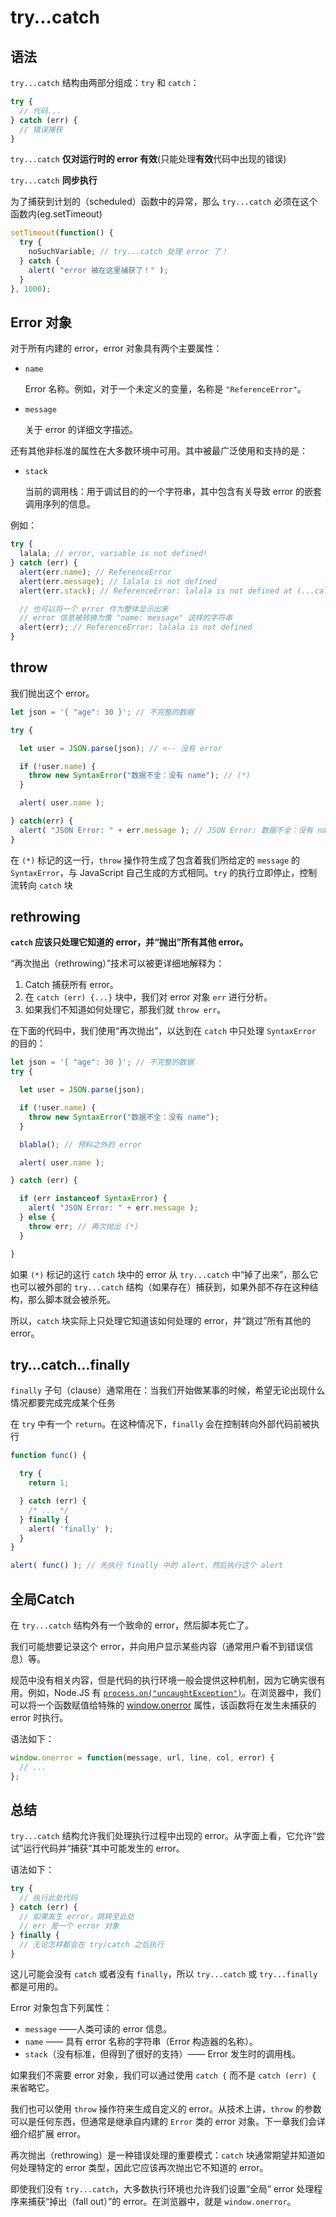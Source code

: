 

# try...catch

## 语法

`try...catch` 结构由两部分组成：`try` 和 `catch`：

```javascript
try {
  // 代码...
} catch (err) {
  // 错误捕获
}
```

`try...catch` **仅对运行时的 error 有效**(只能处理**有效**代码中出现的错误)

`try...catch` **同步执行**

为了捕获到计划的（scheduled）函数中的异常，那么 `try...catch` 必须在这个函数内(eg.setTimeout)

```javascript
setTimeout(function() {
  try {
    noSuchVariable; // try...catch 处理 error 了！
  } catch {
    alert( "error 被在这里捕获了！" );
  }
}, 1000);
```

## Error 对象

对于所有内建的 error，error 对象具有两个主要属性：

- `name`

  Error 名称。例如，对于一个未定义的变量，名称是 `"ReferenceError"`。

- `message`

  关于 error 的详细文字描述。

还有其他非标准的属性在大多数环境中可用。其中被最广泛使用和支持的是：

- `stack`

  当前的调用栈：用于调试目的的一个字符串，其中包含有关导致 error 的嵌套调用序列的信息。

例如：

```javascript
try {
  lalala; // error, variable is not defined!
} catch (err) {
  alert(err.name); // ReferenceError
  alert(err.message); // lalala is not defined
  alert(err.stack); // ReferenceError: lalala is not defined at (...call stack)

  // 也可以将一个 error 作为整体显示出来
  // error 信息被转换为像 "name: message" 这样的字符串
  alert(err); // ReferenceError: lalala is not defined
}
```

## throw 

我们抛出这个 error。

```javascript
let json = '{ "age": 30 }'; // 不完整的数据

try {

  let user = JSON.parse(json); // <-- 没有 error

  if (!user.name) {
    throw new SyntaxError("数据不全：没有 name"); // (*)
  }

  alert( user.name );

} catch(err) {
  alert( "JSON Error: " + err.message ); // JSON Error: 数据不全：没有 name
}
```

在 `(*)` 标记的这一行，`throw` 操作符生成了包含着我们所给定的 `message` 的 `SyntaxError`，与 JavaScript 自己生成的方式相同。`try` 的执行立即停止，控制流转向 `catch` 块

## rethrowing

**`catch` 应该只处理它知道的 error，并“抛出”所有其他 error。**

“再次抛出（rethrowing）”技术可以被更详细地解释为：

1. Catch 捕获所有 error。
2. 在 `catch (err) {...}` 块中，我们对 error 对象 `err` 进行分析。
3. 如果我们不知道如何处理它，那我们就 `throw err`。

在下面的代码中，我们使用“再次抛出”，以达到在 `catch` 中只处理 `SyntaxError` 的目的：

```javascript
let json = '{ "age": 30 }'; // 不完整的数据
try {

  let user = JSON.parse(json);

  if (!user.name) {
    throw new SyntaxError("数据不全：没有 name");
  }

  blabla(); // 预料之外的 error

  alert( user.name );

} catch (err) {

  if (err instanceof SyntaxError) {
    alert( "JSON Error: " + err.message );
  } else {
    throw err; // 再次抛出 (*)
  }

}
```

如果 `(*)` 标记的这行 `catch` 块中的 error 从 `try...catch` 中“掉了出来”，那么它也可以被外部的 `try...catch` 结构（如果存在）捕获到，如果外部不存在这种结构，那么脚本就会被杀死。

所以，`catch` 块实际上只处理它知道该如何处理的 error，并“跳过”所有其他的 error。

## try…catch…finally

`finally` 子句（clause）通常用在：当我们开始做某事的时候，希望无论出现什么情况都要完成完成某个任务

在 `try` 中有一个 `return`。在这种情况下，`finally` 会在控制转向外部代码前被执行

```javascript
function func() {

  try {
    return 1;

  } catch (err) {
    /* ... */
  } finally {
    alert( 'finally' );
  }
}

alert( func() ); // 先执行 finally 中的 alert，然后执行这个 alert
```

## 全局Catch

在 `try...catch` 结构外有一个致命的 error，然后脚本死亡了。

我们可能想要记录这个 error，并向用户显示某些内容（通常用户看不到错误信息）等。

规范中没有相关内容，但是代码的执行环境一般会提供这种机制，因为它确实很有用。例如，Node.JS 有 [`process.on("uncaughtException")`](https://nodejs.org/api/process.html#process_event_uncaughtexception)。在浏览器中，我们可以将一个函数赋值给特殊的 [window.onerror](https://developer.mozilla.org/zh/docs/Web/API/GlobalEventHandlers/onerror) 属性，该函数将在发生未捕获的 error 时执行。

语法如下：

```javascript
window.onerror = function(message, url, line, col, error) {
  // ...
};
```

## 总结

`try...catch` 结构允许我们处理执行过程中出现的 error。从字面上看，它允许“尝试”运行代码并“捕获”其中可能发生的 error。

语法如下：

```javascript
try {
  // 执行此处代码
} catch (err) {
  // 如果发生 error，跳转至此处
  // err 是一个 error 对象
} finally {
  // 无论怎样都会在 try/catch 之后执行
}
```

这儿可能会没有 `catch` 或者没有 `finally`，所以 `try...catch` 或 `try...finally` 都是可用的。

Error 对象包含下列属性：

- `message`  ——人类可读的 error 信息。
- `name` —— 具有 error 名称的字符串（Error 构造器的名称）。
- `stack`（没有标准，但得到了很好的支持）—— Error 发生时的调用栈。

如果我们不需要 error 对象，我们可以通过使用 `catch {` 而不是 `catch (err) {` 来省略它。

我们也可以使用 `throw` 操作符来生成自定义的 error。从技术上讲，`throw` 的参数可以是任何东西，但通常是继承自内建的 `Error` 类的 error 对象。下一章我们会详细介绍扩展 error。

再次抛出（rethrowing）是一种错误处理的重要模式：`catch` 块通常期望并知道如何处理特定的 error 类型，因此它应该再次抛出它不知道的 error。

即使我们没有 `try...catch`，大多数执行环境也允许我们设置“全局” error 处理程序来捕获“掉出（fall out）”的 error。在浏览器中，就是 `window.onerror`。